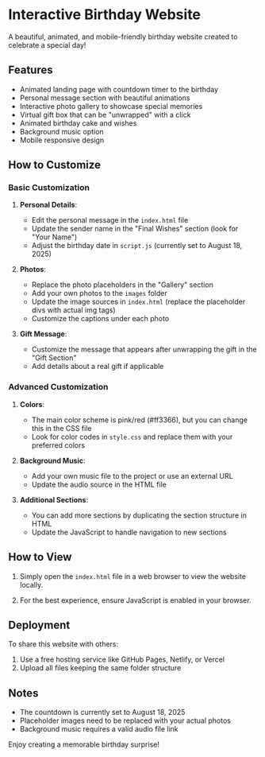 # Interactive Birthday Website

A beautiful, animated, and mobile-friendly birthday website created to celebrate a special day!

## Features

- Animated landing page with countdown timer to the birthday
- Personal message section with beautiful animations
- Interactive photo gallery to showcase special memories
- Virtual gift box that can be "unwrapped" with a click
- Animated birthday cake and wishes
- Background music option
- Mobile responsive design

## How to Customize

### Basic Customization

1. **Personal Details**: 
   - Edit the personal message in the `index.html` file
   - Update the sender name in the "Final Wishes" section (look for "Your Name")
   - Adjust the birthday date in `script.js` (currently set to August 18, 2025)

2. **Photos**:
   - Replace the photo placeholders in the "Gallery" section
   - Add your own photos to the `images` folder
   - Update the image sources in `index.html` (replace the placeholder divs with actual img tags)
   - Customize the captions under each photo

3. **Gift Message**:
   - Customize the message that appears after unwrapping the gift in the "Gift Section"
   - Add details about a real gift if applicable

### Advanced Customization

1. **Colors**:
   - The main color scheme is pink/red (#ff3366), but you can change this in the CSS file
   - Look for color codes in `style.css` and replace them with your preferred colors

2. **Background Music**:
   - Add your own music file to the project or use an external URL
   - Update the audio source in the HTML file

3. **Additional Sections**:
   - You can add more sections by duplicating the section structure in HTML
   - Update the JavaScript to handle navigation to new sections

## How to View

1. Simply open the `index.html` file in a web browser to view the website locally.

2. For the best experience, ensure JavaScript is enabled in your browser.

## Deployment

To share this website with others:

1. Use a free hosting service like GitHub Pages, Netlify, or Vercel
2. Upload all files keeping the same folder structure

## Notes

- The countdown is currently set to August 18, 2025
- Placeholder images need to be replaced with your actual photos
- Background music requires a valid audio file link

Enjoy creating a memorable birthday surprise!
